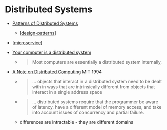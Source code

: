 Distributed Systems
===================

* [Patterns of Distributed Systems](https://martinfowler.com/articles/patterns-of-distributed-systems/)
    * [[design-patterns]]
* [[microservice]]

* [Your computer is a distributed system](http://catern.com/compdist.html)
    * > Most computers are essentially a distributed system internally,

* [A Note on Distributed Computing](https://scholar.harvard.edu/waldo/publications/note-distributed-computing) MIT 1994
    *  > ... objects that interact in a distributed system need to be dealt with in ways that are intrinsically different from objects that interact in a single address space
    *  > ... distributed systems require that the programmer be aware of latency, have a different model of memory access, and take into account issues of concurrency and partial failure.
    * differences are intractable - they are different domains

[//begin]: # "Autogenerated link references for markdown compatibility"
[design-patterns]: design-patterns.md "Design patterns"
[microservice]: microservice.md "MicroService"
[//end]: # "Autogenerated link references"